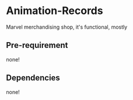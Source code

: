 # Animation-Records

Marvel merchandising shop, it's functional, mostly

## Pre-requirement

none!

## Dependencies

none!
